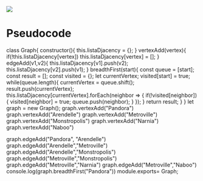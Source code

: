 



![](https://i.ibb.co/W5yz8Wk/code27.png)


# Pseudocode

class Graph{
    constructor(){
        this.listaDjacency = {};
    }
    vertexAdd(vertex){
        if(!this.listaDjacency[vertex]) this.listaDjacency[vertex] = [];
    }
    edgeAdd(v1,v2){
        this.listaDjacency[v1].push(v2);
        this.listaDjacency[v2].push(v1);
    }
    breadthFirst(start){
        const queue = [start];
        const result = [];
        const visited = {};
        let currentVertex;
        visited[start] = true;
        while(queue.length){
            currentVertex = queue.shift();
            result.push(currentVertex);
            this.listaDjacency[currentVertex].forEach(neighbor => {
                if(!visited[neighbor]){
                    visited[neighbor] = true;
                    queue.push(neighbor);
                }
            });
        }
        return result;
    }
}
let graph = new Graph();
graph.vertexAdd("Pandora")
graph.vertexAdd("Arendelle")
graph.vertexAdd("Metroville")
graph.vertexAdd("Monstropolis")
graph.vertexAdd("Narnia")
graph.vertexAdd("Naboo")

graph.edgeAdd("Pandora", "Arendelle")
graph.edgeAdd("Arendelle","Metroville")
graph.edgeAdd("Arendelle","Monstropolis")
graph.edgeAdd("Metroville","Monstropolis")
graph.edgeAdd("Metroville","Narnia")
graph.edgeAdd("Metroville","Naboo")
console.log(graph.breadthFirst("Pandora"))
module.exports= Graph;
